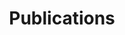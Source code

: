 ---
layout: publications
title: Publications
background: /images/banners/lomako_bonobo.jpg
permalink: /publications/
---